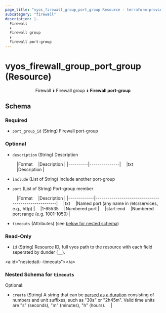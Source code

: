 ```yaml
---
page_title: "vyos_firewall_group_port_group Resource - terraform-provider-vyos"
subcategory: "firewall"
description: |-
  Firewall
  ⯯
  Firewall group
  ⯯
  Firewall port-group
---
```


# vyos_firewall_group_port_group (Resource)
<center>

Firewall
⯯
Firewall group
⯯
**Firewall port-group**


</center>

## Schema

### Required

- `port_group_id` (String) Firewall port-group

### Optional

- `description` (String) Description

    &emsp;|Format  &emsp;|Description  |
    |----------|---------------|
    &emsp;|txt     &emsp;|Description  |
- `include` (List of String) Include another port-group
- `port` (List of String) Port-group member

    &emsp;|Format     &emsp;|Description                                         |
    |-------------|------------------------------------------------------|
    &emsp;|txt        &emsp;|Named port (any name in /etc/services, e.g., http)  |
    &emsp;|1-65535    &emsp;|Numbered port                                       |
    &emsp;|start-end  &emsp;|Numbered port range (e.g. 1001-1050)                |
- `timeouts` (Attributes) (see [below for nested schema](#nestedatt--timeouts))

### Read-Only

- `id` (String) Resource ID, full vyos path to the resource with each field seperated by dunder (`__`).

&lt;a id=&#34;nestedatt--timeouts&#34;&gt;&lt;/a&gt;
### Nested Schema for `timeouts`

Optional:

- `create` (String) A string that can be [parsed as a duration](https://pkg.go.dev/time#ParseDuration) consisting of numbers and unit suffixes, such as &#34;30s&#34; or &#34;2h45m&#34;. Valid time units are &#34;s&#34; (seconds), &#34;m&#34; (minutes), &#34;h&#34; (hours).  &emsp;|
